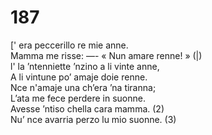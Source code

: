 # 187
  
[' era peccerillo re mie anne.  
Mamma me risse: —- « Nun amare renne! » (|)  
l' la ’ntenniette ’nzino a li vinte anne,  
A li vintune po’ amaje doie renne.  
Nce n'amaje una ch’era ’na tiranna;  
L’ata me fece perdere in suonne.  
Avesse ’ntiso chella cara mamma. (2)  
Nu’ nce avarria perzo lu mio suonne. (3)  
  

